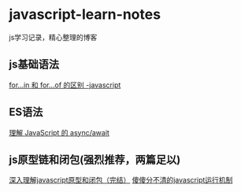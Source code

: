 # javascript-learn-notes
js学习记录，精心整理的博客

## js基础语法
[for...in 和 for...of 的区别 -javascript](https://segmentfault.com/a/1190000021415613)

## ES语法
[理解 JavaScript 的 async/await](https://segmentfault.com/a/1190000007535316)


## js原型链和闭包(强烈推荐，两篇足以)
[深入理解javascript原型和闭包（完结）](https://www.cnblogs.com/wangfupeng1988/p/3977924.html)
[傻傻分不清的javascript运行机制](https://zhuanlan.zhihu.com/p/53135129)

